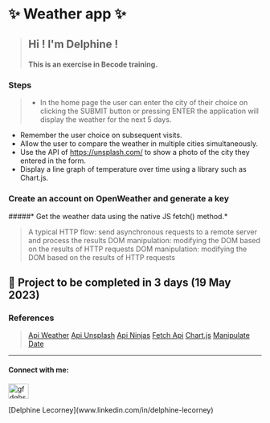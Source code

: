 # ✨ Weather app  ✨

> ## Hi ! I'm Delphine !
> #### This is an exercise in Becode training.

### Steps
> - In the home page the user can enter the city of their choice on clicking the SUBMIT button or pressing ENTER the application will display the weather for the next 5 days.
- Remember the user choice on subsequent visits.
- Allow the user to compare the weather in multiple cities simultaneously.
- Use the API of https://unsplash.com/ to show a photo of the city they entered in the form.
- Display a line graph of temperature over time using a library such as Chart.js.


### Create an account on OpenWeather and generate a key

#####* Get the weather data using the native JS fetch() method.*
> A typical HTTP flow: send asynchronous requests to a remote server and process the results
> DOM manipulation: modifying the DOM based on the results of HTTP requests DOM manipulation: modifying the DOM based on the results of HTTP requests

## 🔭 Project to be completed in 3 days (19 May 2023)

###  References
> [Api Weather](https://openweathermap.org/appid "Api")
[Api Unsplash](https://unsplash.com/documentation "Api Unsplash")
[Api Ninjas](https://api-ninjas.com/ "Api Ninjas")
[Fetch Api](https://devdocs.io/dom/fetch_api/using_fetch "Fetch Api")
[Chart.js](https://www.chartjs.org/docs/latest/charts/line.html "Chart.js")
[Manipulate Date](https://momentjs.com/ "Manipulate Date")

------------



<h4 align="left">Connect with me:</h4><p align="left">
<a href="https://linkedin.com/in/gfdghshg" target="blank"><img align="center" src="https://raw.githubusercontent.com/rahuldkjain/github-profile-readme-generator/master/src/images/icons/Social/linked-in-alt.svg" alt="gfdghshg" height="30" width="40" /></a></p>
[Delphine Lecorney](www.linkedin.com/in/delphine-lecorney)
